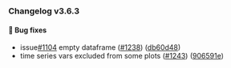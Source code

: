 ### Changelog v3.6.3

#### 🐛 Bug fixes

- issue[#1104](https://github.com/ydataai/ydata-profiling/issues/1104) empty dataframe ([#1238](https://github.com/ydataai/ydata-profiling/issues/1238)) ([db60d48](https://github.com/ydataai/ydata-profiling/commit/db60d48383acd70f6c5c09dc6b9c98e0a7dce57b))
- time series vars excluded from some plots ([#1243](https://github.com/ydataai/ydata-profiling/issues/1243)) ([906591e](https://github.com/ydataai/ydata-profiling/commit/906591ef64da9766deefa7e1e8841080ca2a905e))

